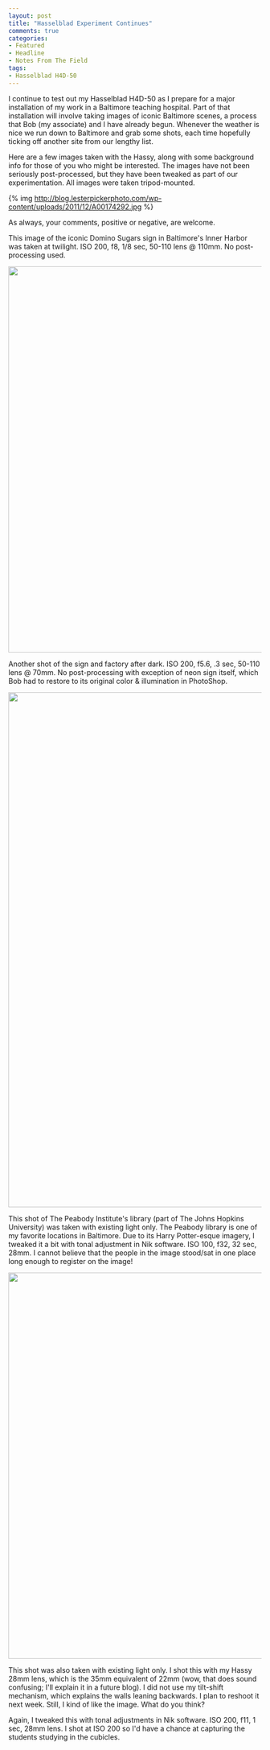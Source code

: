 ```yaml
---
layout: post
title: "Hasselblad Experiment Continues"
comments: true
categories:
- Featured
- Headline
- Notes From The Field
tags:
- Hasselblad H4D-50
---
```

I continue to test out my Hasselblad H4D-50 as I prepare for a major installation of my work in a Baltimore teaching hospital. Part of that installation will involve taking images of iconic Baltimore scenes, a process that Bob (my associate) and I have already begun. Whenever the weather is nice we run down to Baltimore and grab some shots, each time hopefully ticking off another site from our lengthy list.

Here are a few images taken with the Hassy, along with some background info for those of you who might be interested. The images have not been seriously post-processed, but they have been tweaked as part of our experimentation. All images were taken tripod-mounted.

{% img http://blog.lesterpickerphoto.com/wp-content/uploads/2011/12/A00174292.jpg %}

As always, your comments, positive or negative, are welcome.

This image of the iconic Domino Sugars sign in Baltimore's Inner Harbor was taken at twilight. ISO 200, f8, 1/8 sec, 50-110 lens @ 110mm. No post-processing used.

<a href="http://blog.lesterpickerphoto.com/wp-content/uploads/2011/12/B0017446-Edit.jpg"><img class="alignnone size-full wp-image-1816" title="B0017446-Edit" src="http://blog.lesterpickerphoto.com/wp-content/uploads/2011/12/B0017446-Edit.jpg" alt="" width="1024" height="768" /></a>

Another shot of the sign and factory after dark. ISO 200, f5.6, .3 sec, 50-110 lens @ 70mm. No post-processing with exception of neon sign itself, which Bob had to restore to its original color &amp; illumination in PhotoShop.

<a href="http://blog.lesterpickerphoto.com/wp-content/uploads/2011/12/A0017573-Edit.jpg"><img class="alignnone size-full wp-image-1817" title="A0017573-Edit" src="http://blog.lesterpickerphoto.com/wp-content/uploads/2011/12/A0017573-Edit.jpg" alt="" width="768" height="1024" /></a>

This shot of The Peabody Institute's library (part of The Johns Hopkins University) was taken with existing light only. The Peabody library is one of my favorite locations in Baltimore. Due to its Harry Potter-esque imagery, I tweaked it a bit with tonal adjustment in Nik software. ISO 100, f32, 32 sec, 28mm. I cannot believe that the people in the image stood/sat in one place long enough to register on the image!

<a href="http://blog.lesterpickerphoto.com/wp-content/uploads/2011/12/A0017553-Edit.jpg"><img class="alignnone size-full wp-image-1818" title="A0017553-Edit" src="http://blog.lesterpickerphoto.com/wp-content/uploads/2011/12/A0017553-Edit.jpg" alt="" width="1024" height="768" /></a>

This shot was also taken with existing light only. I shot this with my Hassy 28mm lens, which is the 35mm equivalent of 22mm (wow, that does sound confusing; I'll explain it in a future blog). I did not use my tilt-shift mechanism, which explains the walls leaning backwards. I plan to reshoot it next week. Still, I kind of like the image. What do you think?

Again, I tweaked this with tonal adjustments in Nik software. ISO 200, f11, 1 sec, 28mm lens. I shot at ISO 200 so I'd have a chance at capturing the students studying in the cubicles.